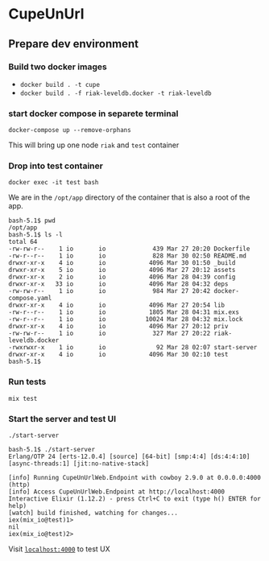 # CupeUnUrl

## Prepare dev environment
 
### Build two docker images

* `docker build . -t cupe`
* `docker build . -f riak-leveldb.docker -t riak-leveldb`

### start docker compose in separete terminal

`docker-compose up --remove-orphans`

This will bring up one node `riak` and `test` container

### Drop into test container

`docker exec -it test bash`

We are in the `/opt/app` directory of the container that is also a root of the app.

```
bash-5.1$ pwd
/opt/app
bash-5.1$ ls -l
total 64
-rw-rw-r--    1 io       io             439 Mar 27 20:20 Dockerfile
-rw-r--r--    1 io       io             828 Mar 30 02:50 README.md
drwxr-xr-x    4 io       io            4096 Mar 30 01:50 _build
drwxr-xr-x    5 io       io            4096 Mar 27 20:12 assets
drwxr-xr-x    2 io       io            4096 Mar 28 04:39 config
drwxr-xr-x   33 io       io            4096 Mar 28 04:32 deps
-rw-rw-r--    1 io       io             984 Mar 27 20:42 docker-compose.yaml
drwxr-xr-x    4 io       io            4096 Mar 27 20:54 lib
-rw-r--r--    1 io       io            1805 Mar 28 04:31 mix.exs
-rw-r--r--    1 io       io           10024 Mar 28 04:32 mix.lock
drwxr-xr-x    4 io       io            4096 Mar 27 20:12 priv
-rw-rw-r--    1 io       io             327 Mar 27 20:22 riak-leveldb.docker
-rwxrwxr-x    1 io       io              92 Mar 28 02:07 start-server
drwxr-xr-x    4 io       io            4096 Mar 30 02:10 test
bash-5.1$ 

````
### Run tests 

`mix test`

### Start the server and test UI

`./start-server`

```
bash-5.1$ ./start-server 
Erlang/OTP 24 [erts-12.0.4] [source] [64-bit] [smp:4:4] [ds:4:4:10] [async-threads:1] [jit:no-native-stack]

[info] Running CupeUnUrlWeb.Endpoint with cowboy 2.9.0 at 0.0.0.0:4000 (http)
[info] Access CupeUnUrlWeb.Endpoint at http://localhost:4000
Interactive Elixir (1.12.2) - press Ctrl+C to exit (type h() ENTER for help)
[watch] build finished, watching for changes...
iex(mix_io@test)1> 
nil
iex(mix_io@test)2> 

```

Visit [`localhost:4000`](http://localhost:4000) to test UX

